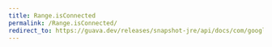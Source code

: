 ```yaml
---
title: Range.isConnected
permalink: /Range.isConnected/
redirect_to: https://guava.dev/releases/snapshot-jre/api/docs/com/google/common/collect/Range.html#isConnected-com.google.common.collect.Range-
---
```

